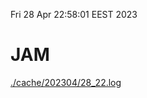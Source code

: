 Fri 28 Apr 22:58:01 EEST 2023
# JAM
<a href='./cache/202304/28_22.log'>./cache/202304/28_22.log</a>
